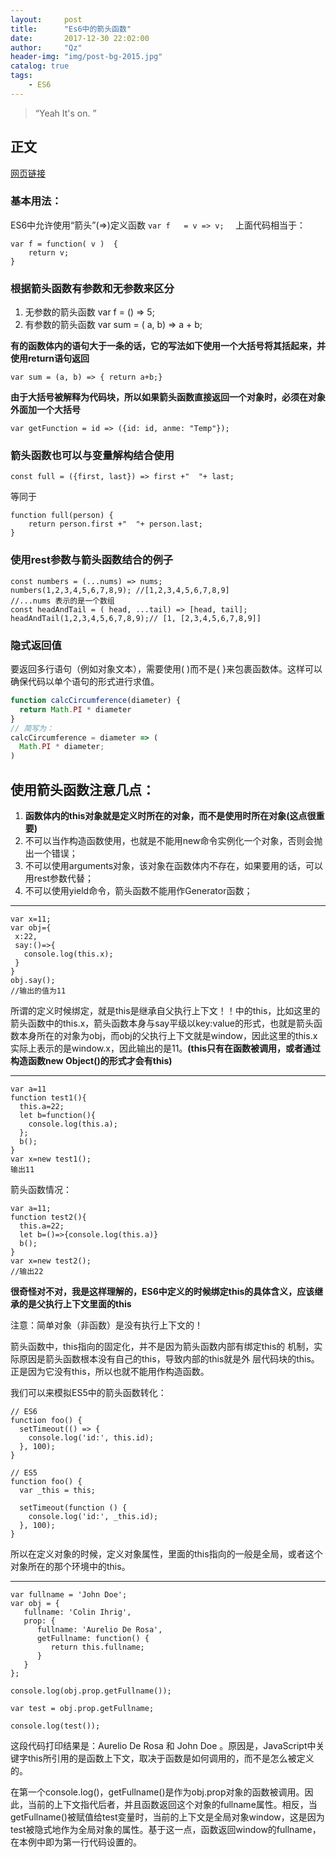 ```yaml
---
layout:     post
title:      "Es6中的箭头函数"
date:       2017-12-30 22:02:00
author:     "Qz"
header-img: "img/post-bg-2015.jpg"
catalog: true
tags:
    - ES6
---
```


> “Yeah It's on. ”


## 正文


[网页链接](http://blog.csdn.net/itpinpai/article/details/52182093)


### 基本用法：
ES6中允许使用“箭头”(=>)定义函数
`var f   = v => v;  `
上面代码相当于：
```
var f = function( v )  {  
    return v;  
}  
```

### 根据箭头函数有参数和无参数来区分
1. 无参数的箭头函数
var f = () => 5;  
2. 有参数的箭头函数
var sum = ( a, b) => a + b;  

**有的函数体内的语句大于一条的话，它的写法如下使用一个大括号将其括起来，并使用return语句返回**

`var sum = (a, b) => { return a+b;}`

**由于大括号被解释为代码块，所以如果箭头函数直接返回一个对象时，必须在对象外面加一个大括号**

`var getFunction = id => ({id: id, anme: "Temp"});  `

### 箭头函数也可以与变量解构结合使用
`const full = ({first, last}) => first +"  "+ last;`

等同于
```
function full(person) {  
    return person.first +"  "+ person.last;  
}  
```  

### 使用rest参数与箭头函数结合的例子
```
const numbers = (...nums) => nums;  
numbers(1,2,3,4,5,6,7,8,9); //[1,2,3,4,5,6,7,8,9]  
//...nums 表示的是一个数组  
const headAndTail = ( head, ...tail) => [head, tail];  
headAndTail(1,2,3,4,5,6,7,8,9);// [1, [2,3,4,5,6,7,8,9]]  
```



### 隐式返回值

要返回多行语句（例如对象文本），需要使用( )而不是{ }来包裹函数体。这样可以确保代码以单个语句的形式进行求值。

```javascript
function calcCircumference(diameter) {
  return Math.PI * diameter
}
// 简写为：
calcCircumference = diameter => (
  Math.PI * diameter;
)
```



## 使用箭头函数注意几点：
1. **函数体内的this对象就是定义时所在的对象，而不是使用时所在对象(这点很重要)**
2. 不可以当作构造函数使用，也就是不能用new命令实例化一个对象，否则会抛出一个错误；
3. 不可以使用arguments对象，该对象在函数体内不存在，如果要用的话，可以用rest参数代替；
4. 不可以使用yield命令，箭头函数不能用作Generator函数；


----------


```
var x=11;
var obj={
 x:22,
 say:()=>{
   console.log(this.x);
 }
}
obj.say();
//输出的值为11
```

所谓的定义时候绑定，就是this是继承自父执行上下文！！中的this，比如这里的箭头函数中的this.x，箭头函数本身与say平级以key:value的形式，也就是箭头函数本身所在的对象为obj，而obj的父执行上下文就是window，因此这里的this.x实际上表示的是window.x，因此输出的是11。**(this只有在函数被调用，或者通过构造函数new Object()的形式才会有this)**


----------

```
var a=11
function test1(){
  this.a=22;
  let b=function(){
    console.log(this.a);
  };
  b();
}
var x=new test1();
输出11
```

箭头函数情况：

```
var a=11;
function test2(){
  this.a=22;
  let b=()=>{console.log(this.a)}
  b();
}
var x=new test2();
//输出22
```


**很奇怪对不对，我是这样理解的，ES6中定义的时候绑定this的具体含义，应该继承的是父执行上下文里面的this**


注意：简单对象（非函数）是没有执行上下文的！

箭头函数中，this指向的固定化，并不是因为箭头函数内部有绑定this的
机制，实际原因是箭头函数根本没有自己的this，导致内部的this就是外
层代码块的this。正是因为它没有this，所以也就不能用作构造函数。


我们可以来模拟ES5中的箭头函数转化：
```
// ES6
function foo() {
  setTimeout(() => {
    console.log('id:', this.id);
  }, 100);
}

// ES5
function foo() {
  var _this = this;

  setTimeout(function () {
    console.log('id:', _this.id);
  }, 100);
}
```



所以在定义对象的时候，定义对象属性，里面的this指向的一般是全局，或者这个对象所在的那个环境中的this。


----------




```
var fullname = 'John Doe';
var obj = {
   fullname: 'Colin Ihrig',
   prop: {
      fullname: 'Aurelio De Rosa',
      getFullname: function() {
         return this.fullname;
      }
   }
};
 
console.log(obj.prop.getFullname());
 
var test = obj.prop.getFullname;
 
console.log(test());
```


这段代码打印结果是：Aurelio De Rosa 和 John Doe 。原因是，JavaScript中关键字this所引用的是函数上下文，取决于函数是如何调用的，而不是怎么被定义的。

在第一个console.log()，getFullname()是作为obj.prop对象的函数被调用。因此，当前的上下文指代后者，并且函数返回这个对象的fullname属性。相反，当getFullname()被赋值给test变量时，当前的上下文是全局对象window，这是因为test被隐式地作为全局对象的属性。基于这一点，函数返回window的fullname，在本例中即为第一行代码设置的。





